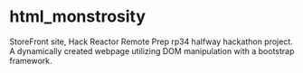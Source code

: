 # html_monstrosity
StoreFront site, Hack Reactor Remote Prep rp34 halfway hackathon project. A dynamically created webpage utilizing DOM manipulation with a bootstrap framework.
